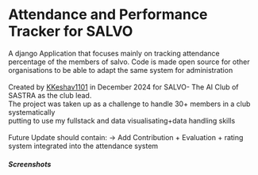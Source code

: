 <h1> Attendance and Performance Tracker for SALVO </h1>
 A django Application that focuses mainly on tracking attendance percentage of the members of salvo. Code is made open source for other organisations to be able to adapt the same system for administration
<br><br>
Created by <a href="https://github.com/KKeshav1101">KKeshav1101</a> in December 2024 for SALVO- The AI Club of SASTRA as the club lead.<br>
The project was taken up as a challenge to handle 30+ members in a club systematically<br>
putting to use my fullstack and data visualisating+data handling skills
<br><br>
Future Update should contain:
-> Add Contribution + Evaluation + rating system integrated into the attendance system
<br>
<h5>Screenshots</h5>
